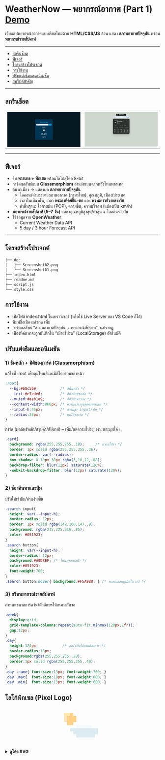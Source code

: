 # WeatherNow — พยากรณ์อากาศ (Part 1) [Demo](https://weathernow-part1.netlify.app/)

เว็บแอปพยากรณ์อากาศแบบเรียลไทม์ด้วย **HTML/CSS/JS** ล้วน แสดง **สภาพอากาศปัจจุบัน** พร้อม **พยากรณ์รายสัปดาห์** 

---

- [สกรีนช็อต](#สกรีนช็อต)
- [ฟีเจอร์](#ฟีเจอร์)
- [โครงสร้างโปรเจกต์](#โครงสร้างโปรเจกต์)
- [การใช้งาน](#การใช้งาน)
- [ปรับแต่งธีมและอนิเมชัน](#ปรับแต่งธีมและอนิเมชัน)
- [สคริปต์สำคัญ](#สคริปต์สำคัญ)

---

## สกรีนช็อต

<table>
  <tr>
    <td><img src="doc/Screenshot01.png" alt="หน้าหลัก Part 1" width="600"></td>
    <td><img src="doc/Screenshot02.png" alt="ตัวอย่างผลลัพธ์การค้นหา" width="600"></td>
  </tr>
</table>

---

## ฟีเจอร์

- ธีม **พาสเทล + พิกเซล** พร้อมโลโก้สไตล์ 8-bit
- การ์ดผลลัพธ์แบบ **Glassmorphism** อ่านง่ายบนฉากหลังโทนพาสเทล
- ค้นหาเมือง → แสดงผล **สภาพอากาศปัจจุบัน**
  - ไอคอน/คำบรรยายสภาพอากาศ (ภาษาไทย), อุณหภูมิ, เมือง/ประเทศ
  - เวลาในเมืองนั้น, เวลา **พระอาทิตย์ขึ้น–ตก** และ **ความยาวช่วงกลางวัน**
  - ค่าพื้นฐาน: โอกาสฝน (POP), ความชื้น, ความเร็วลม (แปลงเป็น km/h)
- **พยากรณ์รายสัปดาห์ (5–7 วัน)** แสดงอุณหภูมิสูงสุด/ต่ำสุด + ไอคอนรายวัน
- ใช้ข้อมูลจาก **OpenWeather**
  - Current Weather Data API
  - 5 day / 3 hour Forecast API

---

## โครงสร้างโปรเจกต์

```text
├── doc
│   ├── Screenshot02.png
│   └── Screenshot01.png
├── index.html
├── readme.md
├── script.js
└── style.css
```

## การใช้งาน

- เปิดไฟล์ index.html ในเบราว์เซอร์ (หรือใช้ Live Server ของ VS Code ก็ได้)
- พิมพ์ชื่อเมืองแล้วกด เพิ่ม
- การ์ดผลลัพธ์ “สภาพอากาศปัจจุบัน + พยากรณ์สัปดาห์” จะปรากฏ
- เมืองที่ค้นหาจะถูกบันทึกใน “เมืองโปรด” (LocalStorage) อัตโนมัติ

## ปรับแต่งธีมและอนิเมชัน

### 1) ธีมหลัก + มิติของการ์ด (Glassmorphism)
แก้ไขที่ :root เพื่อคุมโทนสีและมิติโดยรวมของหน้า
```css
:root{
  --bg:#b8c5b9;          /* สีพื้นหลัง */
  --text:#e7ede6;        /* สีตัวอักษรหลัก */
  --muted:#aab1a9;       /* สีตัวอักษรรอง */
  --content-width:860px; /* ความกว้างสูงสุดคอนเทนต์ */
  --input-h:46px;        /* ความสูง input/ปุ่ม */
  --radius:26px;         /* มุมโค้งการ์ด */
}
```
การ์ด (ผลลัพธ์หลัก/สรุปค่า/สัปดาห์) – เพิ่ม/ลดความโปร่ง, เงา, และมุมโค้ง
```css
.card{
  background: rgba(255,255,255,.18);     /* ความโปร่ง */
  border: 1px solid rgba(255,255,255,.36);
  border-radius: var(--radius);
  box-shadow: 0 10px 30px rgba(3,10,12,.08);
  backdrop-filter: blur(12px) saturate(120%);
  -webkit-backdrop-filter: blur(12px) saturate(120%);
}
```
### 2) ช่องค้นหาและปุ่ม
ปรับให้เข้าธีม/อ่านง่ายขึ้น
```css
.search input{
  height: var(--input-h);
  border-radius: 12px;
  border: 1px solid rgba(142,160,147,.9);
  background: rgba(215,225,216,.85);
  color: #051923;
}
.search button{
  height: var(--input-h);
  border-radius: 12px;
  background:#A0D8EF; /* โทนพาสเทลฟ้า */
  color:#051923;
  font-weight:700;
}
.search button:hover{ background:#F5A9B8; } /* พาสเทลชมพูเมื่อโฮเวอร์ */
```
### 3) กริดพยากรณ์รายสัปดาห์
กำหนดขนาดการ์ดวัน/ตัวอักษรให้เหมาะกับจอ
```css
.week{
  display:grid;
  grid-template-columns:repeat(auto-fit,minmax(120px,1fr));
  gap:12px;
}
.day{
  height:120px;           /* ลด/เพิ่มได้ตามต้องการ */
  border-radius:16px;
  background:rgba(255,255,255,.28);
  border:1px solid rgba(255,255,255,.40);
}
.day .name{ font-size:13px; font-weight:700; }
.day .max{  font-size:18px; font-weight:800; }
.day .min{  font-size:13px; font-weight:600; }
```
## โลโก้พิกเซล (Pixel Logo)

<p align="center">
  <!-- SVG เรนเดอร์จริงใน README -->
  <svg width="160" viewBox="0 0 16 12" xmlns="http://www.w3.org/2000/svg" shape-rendering="crispEdges">
    <!-- highlight -->
    <rect x="2" y="2" width="1" height="1" fill="#FFE9A8"/>
    <rect x="3" y="2" width="1" height="1" fill="#FFE9A8"/>
    <rect x="4" y="2" width="1" height="1" fill="#FFD085"/>
    <!-- top body -->
    <rect x="2" y="3" width="1" height="1" fill="#FFE3BA"/>
    <rect x="3" y="3" width="1" height="1" fill="#FFD085"/>
    <rect x="4" y="3" width="1" height="1" fill="#FFD085"/>
    <rect x="5" y="3" width="1" height="1" fill="#FFD085"/>
    <!-- mid body -->
    <rect x="2" y="4" width="1" height="1" fill="#FFE3BA"/>
    <rect x="3" y="4" width="1" height="1" fill="#FFD085"/>
    <rect x="4" y="4" width="1" height="1" fill="#FFD085"/>
    <rect x="5" y="4" width="1" height="1" fill="#FFD085"/>
    <rect x="3" y="5" width="1" height="1" fill="#FFD085"/>
    <rect x="4" y="5" width="1" height="1" fill="#FFD085"/>
    <!-- cloud white -->
    <rect x="6" y="6" width="1" height="1" fill="#F4FAFF"/>
    <rect x="7" y="6" width="1" height="1" fill="#F4FAFF"/>
    <rect x="8" y="6" width="1" height="1" fill="#F4FAFF"/>
    <rect x="9" y="6" width="1" height="1" fill="#F4FAFF"/>
    <rect x="10" y="6" width="1" height="1" fill="#F4FAFF"/>
    <rect x="4" y="7" width="1" height="1" fill="#DCEAF1"/>
    <rect x="5" y="7" width="1" height="1" fill="#DCEAF1"/>
    <rect x="6" y="7" width="1" height="1" fill="#DCEAF1"/>
    <rect x="7" y="7" width="1" height="1" fill="#DCEAF1"/>
    <rect x="8" y="7" width="1" height="1" fill="#DCEAF1"/>
    <rect x="9" y="7" width="1" height="1" fill="#DCEAF1"/>
    <rect x="10" y="7" width="1" height="1" fill="#DCEAF1"/>
    <rect x="11" y="7" width="1" height="1" fill="#DCEAF1"/>
    <rect x="12" y="7" width="1" height="1" fill="#DCEAF1"/>
    <rect x="5" y="8" width="1" height="1" fill="#DCEAF1"/>
    <rect x="6" y="8" width="1" height="1" fill="#DCEAF1"/>
    <rect x="7" y="8" width="1" height="1" fill="#DCEAF1"/>
    <rect x="8" y="8" width="1" height="1" fill="#DCEAF1"/>
    <rect x="9" y="8" width="1" height="1" fill="#DCEAF1"/>
    <rect x="10" y="8" width="1" height="1" fill="#DCEAF1"/>
    <rect x="11" y="8" width="1" height="1" fill="#DCEAF1"/>
    <rect x="12" y="8" width="1" height="1" fill="#DCEAF1"/>
    <rect x="6" y="9" width="1" height="1" fill="#DCEAF1"/>
    <rect x="7" y="9" width="1" height="1" fill="#DCEAF1"/>
    <rect x="8" y="9" width="1" height="1" fill="#DCEAF1"/>
    <rect x="9" y="9" width="1" height="1" fill="#DCEAF1"/>
    <rect x="10" y="9" width="1" height="1" fill="#DCEAF1"/>
    <rect x="11" y="9" width="1" height="1" fill="#DCEAF1"/>
  </svg>
</p>

<details>
  <summary><strong>ดูโค้ด SVG</strong></summary>

```html
<!-- คัดลอก SVG ทั้งก้อนนี้ไปใช้ได้เลย -->
<svg viewBox="0 0 16 12" xmlns="http://www.w3.org/2000/svg" shape-rendering="crispEdges">
  <!-- (เนื้อหา rect ทั้งหมดตามที่เรนเดอร์ด้านบน) -->
</svg>
</details>

HTML (วางตรง <header> หรือบนสุดของหน้า):
## สคริปต์สำคัญ
### 1) เหตุการณ์หลัก (ค้นหาเมือง)
```javascript
const apiKey = 'YOUR_API_KEY_HERE';
const searchForm = document.querySelector('#search-form');
const cityInput  = document.querySelector('#city-input');

searchForm.addEventListener('submit', (e) => {
  e.preventDefault();
  const city = cityInput.value.trim();
  if (!city) return alert('กรุณาป้อนชื่อเมือง');
  getWeather(city); // ดึงและแสดงผล
});
```

### 2) ดึงข้อมูลจาก OpenWeather (ปัจจุบัน)
```javascript
async function getWeather(city) {
  const url = `https://api.openweathermap.org/data/2.5/weather?q=${
    encodeURIComponent(city)}&appid=${apiKey}&units=metric&lang=th`;

  const res = await fetch(url);
  if (!res.ok) throw new Error('ไม่พบข้อมูลเมืองนี้');

  const data = await res.json();
  displayWeather(data);     // วาดผลปัจจุบัน
  // ดึงพยากรณ์ต่อ แล้วสรุปเป็นรายสัปดาห์:
  const fc = await getForecast(data.coord.lat, data.coord.lon);
  renderWeek(fc);
}
```
### 3) พยากรณ์ 5 วัน (ช่วงละ 3 ชม.) → สรุปเป็นรายวัน
```javascript
async function getForecast(lat, lon){
  const url = `https://api.openweathermap.org/data/2.5/forecast?lat=${lat}&lon=${lon}&appid=${apiKey}&units=metric&lang=th`;
  const res = await fetch(url);
  if(!res.ok) throw new Error('ดึงข้อมูลพยากรณ์ไม่ได้');
  return res.json();
}
```
### 4) แสดงผลปัจจุบัน (ย่อ)
```javascript
function displayWeather(data){
  const { name, sys, main, weather } = data;
  // อัปเดต DOM → ชื่อเมือง/ประเทศ, ไอคอน, คำบรรยาย (th), อุณหภูมิ, sunrise/sunset/day length ฯลฯ
}
```


